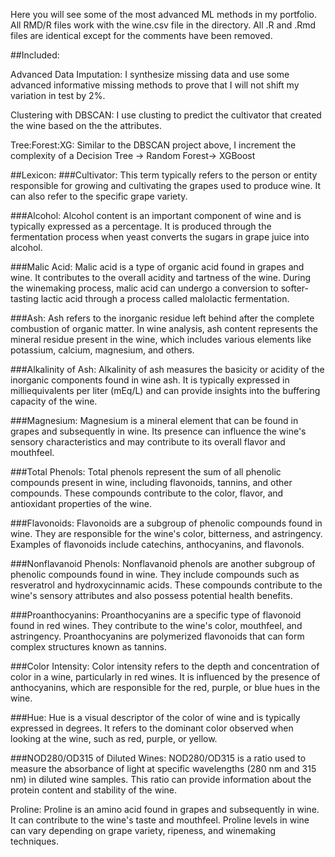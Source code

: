 Here you will see some of the most advanced ML methods in my portfolio.  All RMD/R files work with the wine.csv file in the directory.  All .R and .Rmd files are identical except for the comments have been removed.  

##Included:

  Advanced Data Imputation: I synthesize missing data and use some advanced informative missing methods to prove that I will not shift my variation in test by 2%.  
  
  Clustering with DBSCAN: I use clusting to predict the cultivator that created the wine based on the the attributes.
  
  Tree:Forest:XG: Similar to the DBSCAN project above, I increment the complexity of a Decision Tree -> Random Forest-> XGBoost



##Lexicon:
###Cultivator: 
This term typically refers to the person or entity responsible for growing and cultivating the grapes used to produce wine. It can also refer to the specific grape variety.

###Alcohol: 
Alcohol content is an important component of wine and is typically expressed as a percentage. It is produced through the fermentation process when yeast converts the sugars in grape juice into alcohol.

###Malic Acid: 
Malic acid is a type of organic acid found in grapes and wine. It contributes to the overall acidity and tartness of the wine. During the winemaking process, malic acid can undergo a conversion to softer-tasting lactic acid through a process called malolactic fermentation.

###Ash: 
Ash refers to the inorganic residue left behind after the complete combustion of organic matter. In wine analysis, ash content represents the mineral residue present in the wine, which includes various elements like potassium, calcium, magnesium, and others.

###Alkalinity of Ash: 
Alkalinity of ash measures the basicity or acidity of the inorganic components found in wine ash. It is typically expressed in milliequivalents per liter (mEq/L) and can provide insights into the buffering capacity of the wine.

###Magnesium: 
Magnesium is a mineral element that can be found in grapes and subsequently in wine. Its presence can influence the wine's sensory characteristics and may contribute to its overall flavor and mouthfeel.

###Total Phenols: 
Total phenols represent the sum of all phenolic compounds present in wine, including flavonoids, tannins, and other compounds. These compounds contribute to the color, flavor, and antioxidant properties of the wine.

###Flavonoids: 
Flavonoids are a subgroup of phenolic compounds found in wine. They are responsible for the wine's color, bitterness, and astringency. Examples of flavonoids include catechins, anthocyanins, and flavonols.

###Nonflavanoid Phenols: 
Nonflavanoid phenols are another subgroup of phenolic compounds found in wine. They include compounds such as resveratrol and hydroxycinnamic acids. These compounds contribute to the wine's sensory attributes and also possess potential health benefits.

###Proanthocyanins: 
Proanthocyanins are a specific type of flavonoid found in red wines. They contribute to the wine's color, mouthfeel, and astringency. Proanthocyanins are polymerized flavonoids that can form complex structures known as tannins.

###Color Intensity: 
Color intensity refers to the depth and concentration of color in a wine, particularly in red wines. It is influenced by the presence of anthocyanins, which are responsible for the red, purple, or blue hues in the wine.

###Hue: 
Hue is a visual descriptor of the color of wine and is typically expressed in degrees. It refers to the dominant color observed when looking at the wine, such as red, purple, or yellow.

###NOD280/OD315 of Diluted Wines: 
NOD280/OD315 is a ratio used to measure the absorbance of light at specific wavelengths (280 nm and 315 nm) in diluted wine samples. This ratio can provide information about the protein content and stability of the wine.

Proline: Proline is an amino acid found in grapes and subsequently in wine. It can contribute to the wine's taste and mouthfeel. Proline levels in wine can vary depending on grape variety, ripeness, and winemaking techniques.
